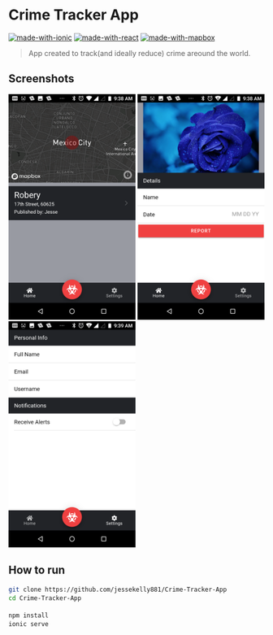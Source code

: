 # Crime Tracker App
[![made-with-ionic](https://img.shields.io/badge/Made%20with-Ionic-1f425f.svg)](https://ionicframework.com) [![made-with-react](https://img.shields.io/badge/Made%20with-React-8b0000.svg)](https://reactjs.org) [![made-with-mapbox](https://img.shields.io/badge/Made%20with-Mapbox-ffa500.svg)](https://mapbox.com)
> App created to track(and ideally reduce) crime areound the world.

## Screenshots
<img src="./pics/home.png" alt="Home Screen" width="250"> <img src="./pics/report.png" alt="Report Screen" width="250"> <img src="./pics/settings.png" alt="Setting Screen" width="250">

## How to run

```bash
git clone https://github.com/jessekelly881/Crime-Tracker-App
cd Crime-Tracker-App

npm install
ionic serve
```
